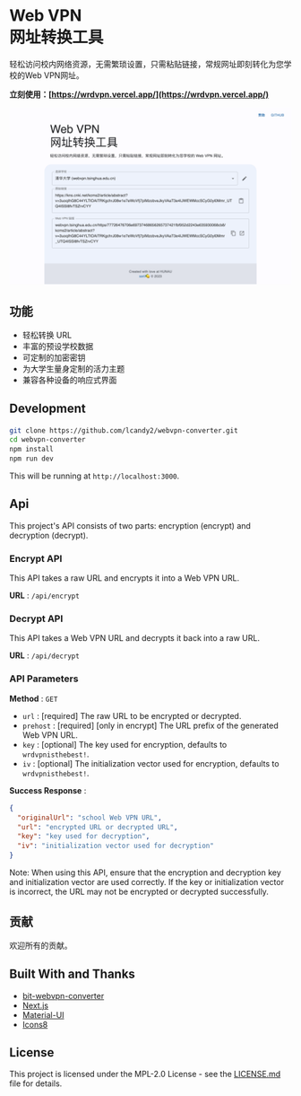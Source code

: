 # Web VPN <br>网址转换工具

轻松访问校内网络资源，无需繁琐设置，只需粘贴链接，常规网址即刻转化为您学校的Web VPN网址。

**立刻使用：[https://wrdvpn.vercel.app/](https://wrdvpn.vercel.app/)**

![alt text](./assests/main.png)

## 功能

- 轻松转换 URL
- 丰富的预设学校数据
- 可定制的加密密钥
- 为大学生量身定制的活力主题
- 兼容各种设备的响应式界面

## Development

```bash
git clone https://github.com/lcandy2/webvpn-converter.git
cd webvpn-converter
npm install
npm run dev
```

This will be running at `http://localhost:3000`.

## Api

This project's API consists of two parts: encryption (encrypt) and decryption (decrypt).

### Encrypt API

This API takes a raw URL and encrypts it into a Web VPN URL.

**URL** : `/api/encrypt`


### Decrypt API

This API takes a Web VPN URL and decrypts it back into a raw URL.

**URL** : `/api/decrypt`

### API Parameters

**Method** : `GET`

- `url` : [required] The raw URL to be encrypted or decrypted.
- `prehost` : [required] [only in encrypt] The URL prefix of the generated Web VPN URL.
- `key` : [optional] The key used for encryption, defaults to `wrdvpnisthebest!`.
- `iv` : [optional] The initialization vector used for encryption, defaults to `wrdvpnisthebest!`.

**Success Response** : 

```json
{
  "originalUrl": "school Web VPN URL",
  "url": "encrypted URL or decrypted URL",
  "key": "key used for decryption",
  "iv": "initialization vector used for decryption"
}
```

Note: When using this API, ensure that the encryption and decryption key and initialization vector are used correctly. If the key or initialization vector is incorrect, the URL may not be encrypted or decrypted successfully.

## 贡献

欢迎所有的贡献。

## Built With and Thanks

- [bit-webvpn-converter](https://github.com/spencerwooo/bit-webvpn-converter)
- [Next.js](https://nextjs.org/)
- [Material-UI](https://mui.com/)
- [Icons8](https://icons8.com/)

## License

This project is licensed under the MPL-2.0 License - see the [LICENSE.md](LICENSE.md) file for details.
